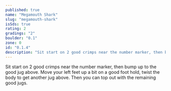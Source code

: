 ```yaml
---
published: true
name: "Megamouth Shark"
slug: "megamouth-shark"
isSds: true
rating: 2
gradings: "2"
boulder: "0.1"
zone: 0
id: "0.1.4"
description: "Sit start on 2 good crimps near the number marker, then bump up to the good jug above. Move your left feet up a bit on a good foot hold, twist the body to get another jug above. Then you can top out with the remaining good jugs."
---
```


Sit start on 2 good crimps near the number marker, then bump up to the good jug above. Move your left feet up a bit on a good foot hold, twist the body to get another jug above. Then you can top out with the remaining good jugs.
